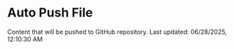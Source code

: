 # Auto Push File

Content that will be pushed to GitHub repository.
Last updated: 06/28/2025, 12:10:30 AM
